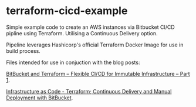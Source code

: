 # terraform-cicd-example

Simple example code to create an AWS instances via Bitbucket CI/CD pipline using Terraform. Utilising a Continuous Delivery option.

Pipeline leverages Hashicorp's official Terraform Docker Image for use in build process.

Files intended for use in conjuction with the blog posts:

[BitBucket and Terraform – Flexible CI/CD for Immutable Infrastructure – Part 1](https://www.tinfoilcipher.co.uk/bitbucket-aws-and-terraform-flexible-ci-cd-for-immutable-infrastructure).

[Infrastructure as Code - Terraform; Continuous Delivery and Manual Deployment with BitBucket](https://www.tinfoilcipher.co.uk/infrastructure-as-code-terraform-continuous-delivery-and-manual-deployment-with-bitbucket).

